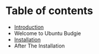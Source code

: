 # Table of contents

* [Introduction](README.md)
* Welcome to Ubuntu Budgie
* [Installation](installation.md)
* After The Installation

